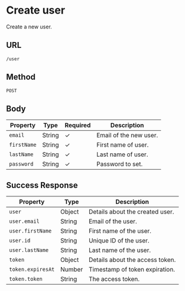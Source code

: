 # Create user

Create a new user.

## URL

`/user`

## Method

`POST`

## Body

| Property    | Type   | Required | Description            |
| ----------- | ------ | -------- | ---------------------- |
| `email`     | String | ✓        | Email of the new user. |
| `firstName` | String | ✓        | First name of user.    |
| `lastName`  | String | ✓        | Last name of user.     |
| `password`  | String | ✓        | Password to set.       |

## Success Response

| Property          | Type   | Description                     |
| ----------------- | ------ | ------------------------------- |
| `user`            | Object | Details about the created user. |
| `user.email`      | String | Email of the user.              |
| `user.firstName`  | String | First name of the user.         |
| `user.id`         | String | Unique ID of the user.          |
| `user.lastName`   | String | Last name of the user.          |
| `token`           | Object | Details about the access token. |
| `token.expiresAt` | Number | Timestamp of token expiration.  |
| `token.token`     | String | The access token.               |

